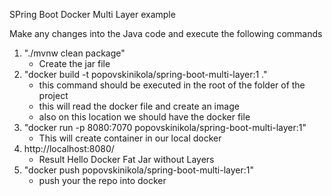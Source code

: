 SPring Boot Docker Multi Layer example

Make any changes into the Java code and execute the following commands
1. "./mvnw clean package"
    - Create the jar file
2. "docker build -t popovskinikola/spring-boot-multi-layer:1 ."
    - this command should be executed in the root of the folder of the project
    - this will read the docker file and create an image
    - also on this location we should have the docker file 
3. "docker run -p 8080:7070 popovskinikola/spring-boot-multi-layer:1"
    - This will create container in our local docker
4. http://localhost:8080/
    - Result Hello Docker Fat Jar without Layers
5. "docker push popovskinikola/spring-boot-multi-layer:1"
	- push your the repo into docker
